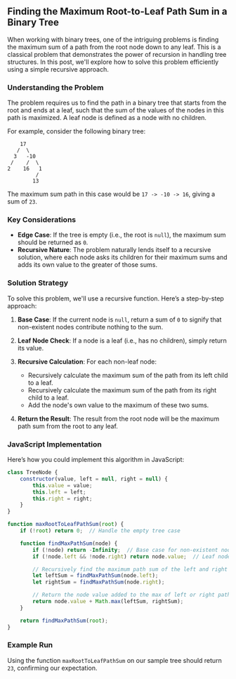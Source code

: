 ## Finding the Maximum Root-to-Leaf Path Sum in a Binary Tree

When working with binary trees, one of the intriguing problems is finding the maximum sum of a path from the root node down to any leaf. This is a classical problem that demonstrates the power of recursion in handling tree structures. In this post, we'll explore how to solve this problem efficiently using a simple recursive approach.

### Understanding the Problem

The problem requires us to find the path in a binary tree that starts from the root and ends at a leaf, such that the sum of the values of the nodes in this path is maximized. A leaf node is defined as a node with no children.

For example, consider the following binary tree:

```
    17
   /  \
  3   -10
 /    /  \
2    16   1
         /
        13
```

The maximum sum path in this case would be `17 -> -10 -> 16`, giving a sum of `23`.

### Key Considerations

- **Edge Case**: If the tree is empty (i.e., the root is `null`), the maximum sum should be returned as `0`.
- **Recursive Nature**: The problem naturally lends itself to a recursive solution, where each node asks its children for their maximum sums and adds its own value to the greater of those sums.

### Solution Strategy

To solve this problem, we'll use a recursive function. Here’s a step-by-step approach:

1. **Base Case**: If the current node is `null`, return a sum of `0` to signify that non-existent nodes contribute nothing to the sum.

2. **Leaf Node Check**: If a node is a leaf (i.e., has no children), simply return its value.

3. **Recursive Calculation**: For each non-leaf node:
   - Recursively calculate the maximum sum of the path from its left child to a leaf.
   - Recursively calculate the maximum sum of the path from its right child to a leaf.
   - Add the node's own value to the maximum of these two sums.

4. **Return the Result**: The result from the root node will be the maximum path sum from the root to any leaf.

### JavaScript Implementation

Here’s how you could implement this algorithm in JavaScript:

```javascript
class TreeNode {
    constructor(value, left = null, right = null) {
        this.value = value;
        this.left = left;
        this.right = right;
    }
}

function maxRootToLeafPathSum(root) {
    if (!root) return 0;  // Handle the empty tree case

    function findMaxPathSum(node) {
        if (!node) return -Infinity;  // Base case for non-existent nodes
        if (!node.left && !node.right) return node.value;  // Leaf node case

        // Recursively find the maximum path sum of the left and right subtrees
        let leftSum = findMaxPathSum(node.left);
        let rightSum = findMaxPathSum(node.right);

        // Return the node value added to the max of left or right path sums
        return node.value + Math.max(leftSum, rightSum);
    }

    return findMaxPathSum(root);
}
```

### Example Run

Using the function `maxRootToLeafPathSum` on our sample tree should return `23`, confirming our expectation.
